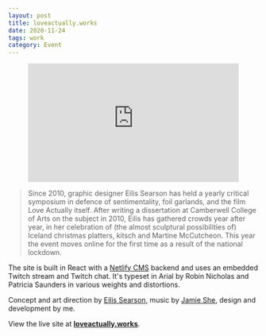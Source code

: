 ```yaml
---
layout: post
title: loveactually.works 
date: 2020-11-24
tags: work
category: Event
---
```


<figure class="post-figure big">
<div class='embed' style="padding:56.25% 0 0 0;position:relative;"><iframe src="https://player.vimeo.com/video/483557584?autoplay=1&loop=1&title=0&byline=0&portrait=0" style="position:absolute;top:0;left:0;width:100%;height:100%;" frameborder="0" allow="autoplay; fullscreen" allowfullscreen></iframe></div>
<script src="https://player.vimeo.com/api/player.js"></script>
</figure>

> Since 2010, graphic designer Eilis Searson has held a yearly critical symposium in defence of sentimentality, foil garlands, and the film Love Actually itself. After writing a dissertation at Camberwell College of Arts on the subject in 2010, Eilis has gathered crowds year after year, in her celebration of (the almost sculptural possibilities of) Iceland christmas platters, kitsch and Martine McCutcheon. This year the event moves online for the first time as a result of the national lockdown.

The site is built in React with a [Netlify CMS](https://www.netlifycms.org/) backend and uses an embedded Twitch stream and Twitch chat. It's typeset in Arial by Robin Nicholas and Patricia Saunders in various weights and distortions.

Concept and art direction by [Eilis Searson](http://eilissearson.com/), music by [Jamie She](https://www.instagram.com/jamie_wooze/), design and development by me.

View the live site at **[loveactually.works](https://www.loveactually.works/)**.